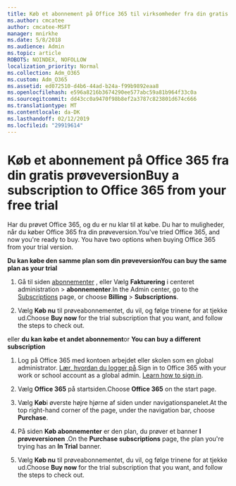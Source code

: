 ```yaml
---
title: Køb et abonnement på Office 365 til virksomheder fra din gratis prøveversion
ms.author: cmcatee
author: cmcatee-MSFT
manager: mnirkhe
ms.date: 5/8/2018
ms.audience: Admin
ms.topic: article
ROBOTS: NOINDEX, NOFOLLOW
localization_priority: Normal
ms.collection: Adm_O365
ms.custom: Adm_O365
ms.assetid: ed072510-d4b6-44ad-b24a-f99b9892eaa8
ms.openlocfilehash: e596a8216b3674290ee577abc59a81b964f33c0a
ms.sourcegitcommit: dd43cc0a9470f98b8ef2a3787c823801d674c666
ms.translationtype: MT
ms.contentlocale: da-DK
ms.lasthandoff: 02/12/2019
ms.locfileid: "29919614"
---
```

# <a name="buy-a-subscription-to-office-365-from-your-free-trial"></a><span data-ttu-id="469d6-102">Køb et abonnement på Office 365 fra din gratis prøveversion</span><span class="sxs-lookup"><span data-stu-id="469d6-102">Buy a subscription to Office 365 from your free trial</span></span>

<span data-ttu-id="469d6-p101">Har du prøvet Office 365, og du er nu klar til at købe. Du har to muligheder, når du køber Office 365 fra din prøveversion.</span><span class="sxs-lookup"><span data-stu-id="469d6-p101">You've tried Office 365, and now you're ready to buy. You have two options when buying Office 365 from your trial version.</span></span>
  
 <span data-ttu-id="469d6-105">**Du kan købe den samme plan som din prøveversion**</span><span class="sxs-lookup"><span data-stu-id="469d6-105">**You can buy the same plan as your trial**</span></span>
  
1. <span data-ttu-id="469d6-106">Gå til siden [abonnementer](https://go.microsoft.com/fwlink/p/?linkid=842054) , eller Vælg **Fakturering** i centeret administration \> **abonnementer**.</span><span class="sxs-lookup"><span data-stu-id="469d6-106">In the Admin center, go to the [Subscriptions](https://go.microsoft.com/fwlink/p/?linkid=842054) page, or choose **Billing** \> **Subscriptions**.</span></span>
    
2. <span data-ttu-id="469d6-107">Vælg **Køb nu** til prøveabonnementet, du vil, og følge trinene for at tjekke ud.</span><span class="sxs-lookup"><span data-stu-id="469d6-107">Choose **Buy now** for the trial subscription that you want, and follow the steps to check out.</span></span> 
    
<span data-ttu-id="469d6-108">eller **du kan købe et andet abonnement**</span><span class="sxs-lookup"><span data-stu-id="469d6-108">or **You can buy a different subscription**</span></span>
  
1. <span data-ttu-id="469d6-109">Log på Office 365 med kontoen arbejdet eller skolen som en global administrator. [Lær, hvordan du logger på](https://support.office.com/article/e9eb7d51-5430-4929-91ab-6157c5a050b4).</span><span class="sxs-lookup"><span data-stu-id="469d6-109">Sign in to Office 365 with your work or school account as a global admin. [Learn how to sign in](https://support.office.com/article/e9eb7d51-5430-4929-91ab-6157c5a050b4).</span></span>
    
2. <span data-ttu-id="469d6-110">Vælg **Office 365** på startsiden.</span><span class="sxs-lookup"><span data-stu-id="469d6-110">Choose **Office 365** on the start page.</span></span> 
    
3. <span data-ttu-id="469d6-111">Vælg **Køb**i øverste højre hjørne af siden under navigationspanelet.</span><span class="sxs-lookup"><span data-stu-id="469d6-111">At the top right-hand corner of the page, under the navigation bar, choose **Purchase**.</span></span>
    
4. <span data-ttu-id="469d6-112">På siden **Køb abonnementer** er den plan, du prøver et banner **I prøveversionen** .</span><span class="sxs-lookup"><span data-stu-id="469d6-112">On the **Purchase subscriptions** page, the plan you're trying has an **In Trial** banner.</span></span> 
    
5. <span data-ttu-id="469d6-113">Vælg **Køb nu** til prøveabonnementet, du vil, og følge trinene for at tjekke ud.</span><span class="sxs-lookup"><span data-stu-id="469d6-113">Choose **Buy now** for the trial subscription that you want, and follow the steps to check out.</span></span> 
    


